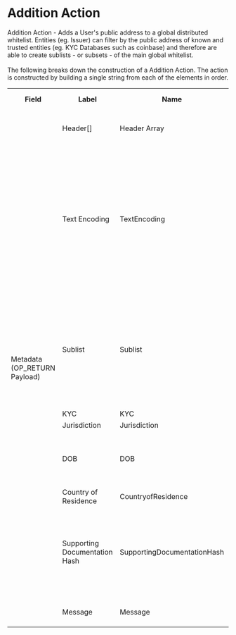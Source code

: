 
<html>
    <head>
        <link rel="stylesheet" href="css/style.css">
        <H1>Addition Action</H1>
        <p>
        Addition Action -  Adds a User's public address to a global distributed whitelist. Entities (eg. Issuer) can filter by the public address of known and trusted entities (eg. KYC Databases such as coinbase) and therefore are able to create sublists - or subsets - of the main global whitelist. <br><br>
        The following breaks down the construction of a Addition Action. The action is constructed by building a single string from each of the elements in order.
        </p>
    </head>
    <div class="ritz grid-container" dir="ltr">
        <body>
            <table class="waffle" cellspacing="0" cellpadding="0" table-layout=fixed width=100%>
                 <tr style='height:19px;'>
                    <th style="width:6%" class="s0">Field</th>
                       <th style="width:9%" class="s1">Label</th>
                    <th style="width:9%" class="s1">Name</th>
                    <th style="width:2%" class="s1">Bytes</th>
                    <th style="width:29%" class="s1">Example Values</th>
                    <th style="width:26%" class="s1">Comments</th>
                    <th style="width:5%" class="s1">Data Type</th>
                    <th style="width:14%" class="s2">Amendment Restrictions</th>
                </tr>
                <tr>
                    <td class="s5" rowspan="9">Metadata (OP_RETURN Payload)</td>
                    <td class="r6">Header[]</td>
                    <td class="r6">Header Array</td>
                    <td class="r6">-</td>
                    <td class="r6">-</td>
                    <td class="r6">Common header data for all messages</td>
                    <td class="r6">Header</td>
                    <td class="r7"></td>
                </tr>
                    <tr>
                    <td class="r10">Text Encoding</td>
                    <td class="r10">TextEncoding</td>
                    <td class="r10">1</td>
                    <td class="r10" style="word-break:break-all">0</td>
                    <td class="r10"> 0 = ASCII, 1 = UTF-8, 2 = UTF-16, 3 = Unicode.  Encoding applies to all 'text' data types. All 'string' types will always be encoded with ASCII.  Where string is selected, all fields will be ASCII.</td>
                    <td class="r10">uint8</td>
                    <td class="r11">Can be changed by Issuer or Operator at their discretion.</td>
                </tr>                <tr>
                    <td class="r10">Sublist</td>
                    <td class="r10">Sublist</td>
                    <td class="r10">4</td>
                    <td class="r10" style="word-break:break-all"></td>
                    <td class="r10">Null value = Global KYC compliance. eg. Organizations can define their own pseudo-anonymous and publicly available membership lists.</td>
                    <td class="r10">string</td>
                    <td class="r11"></td>
                </tr>                <tr>
                    <td class="r10">KYC</td>
                    <td class="r10">KYC</td>
                    <td class="r10">1</td>
                    <td class="r10" style="word-break:break-all">Y</td>
                    <td class="r10">Y/N</td>
                    <td class="r10">string</td>
                    <td class="r11"></td>
                </tr>                <tr>
                    <td class="r10">Jurisdiction</td>
                    <td class="r10">Jurisdiction</td>
                    <td class="r10">5</td>
                    <td class="r10" style="word-break:break-all">AUS</td>
                    <td class="r10"></td>
                    <td class="r10">string</td>
                    <td class="r11"></td>
                </tr>                <tr>
                    <td class="r10">DOB</td>
                    <td class="r10">DOB</td>
                    <td class="r10">8</td>
                    <td class="r10" style="word-break:break-all">Tue Jun 02 1987 17:00:00 GMT+1000 (AEST)</td>
                    <td class="r10">Date of Birth : DD/MM/YYYY</td>
                    <td class="r10">time</td>
                    <td class="r11"></td>
                </tr>                <tr>
                    <td class="r10">Country of Residence</td>
                    <td class="r10">CountryofResidence</td>
                    <td class="r10">3</td>
                    <td class="r10" style="word-break:break-all">AUS</td>
                    <td class="r10"></td>
                    <td class="r10">string</td>
                    <td class="r11"></td>
                </tr>                <tr>
                    <td class="r10">Supporting Documentation Hash</td>
                    <td class="r10">SupportingDocumentationHash</td>
                    <td class="r10">32</td>
                    <td class="r10" style="word-break:break-all">98ea6e4f216f2fb4b69fff9b3a44842c38686ca685f3f55dc48c5d3fb1107be4</td>
                    <td class="r10"></td>
                    <td class="r10">sha256</td>
                    <td class="r11"></td>
                </tr>                <tr>
                    <td class="r10">Message</td>
                    <td class="r10">Message</td>
                    <td class="r10">0</td>
                    <td class="r10" style="word-break:break-all">username</td>
                    <td class="r10">Length 0-65,535 bytes. Note</td>
                    <td class="r10">nvarchar16</td>
                    <td class="r11"></td>
                </tr>
            </table>
        </body>
    </div>
</html>